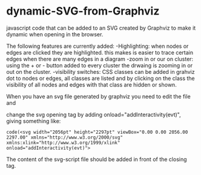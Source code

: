 # dynamic-SVG-from-Graphviz
javascript code that can be added to an SVG created by Graphviz to make it dynamic when opening in the browser.

The following features are currently added:
-Highlighting: when nodes or edges are clicked they are highlighted. this makes is easier to trace certain edges when there are many edges in a diagram
-zoom in or our on cluster: using the + or - button added to every cluster the drwaing is zooming in or out on the cluster.
-visibility switches: CSS classes can be added in grahviz dot to nodes or edges, all classes are listed and by clicking on the class the visibility of all nodes and edges with that class are hidden or shown.

When you have an svg file generated by graphviz you need to edit the file and

change the svg opening tag by adding  onload="addInteractivity(evt)", giving something like:

`code(<svg width="2056pt" height="2297pt" viewBox="0.00 0.00 2056.00 2297.00" xmlns="http://www.w3.org/2000/svg" xmlns:xlink="http://www.w3.org/1999/xlink" onload="addInteractivity(evt)">`


The content of the svg-script file should be added in front of the closing </svg> tag.
